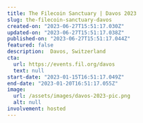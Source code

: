 ```yaml
---
title: The Filecoin Sanctuary | Davos 2023
slug: the-filecoin-sanctuary-davos
created-on: "2023-06-27T15:51:17.030Z"
updated-on: "2023-06-27T15:51:17.038Z"
published-on: "2023-06-27T15:51:17.044Z"
featured: false
description:  Davos, Switzerland
cta:
  url: https://events.fil.org/davos
  text: null
start-date: "2023-01-15T16:51:17.049Z"
end-date: "2023-01-20T16:51:17.055Z"
image:
  url: /assets/images/davos-2023-pic.png
  alt: null
involvement: hosted
---
```


